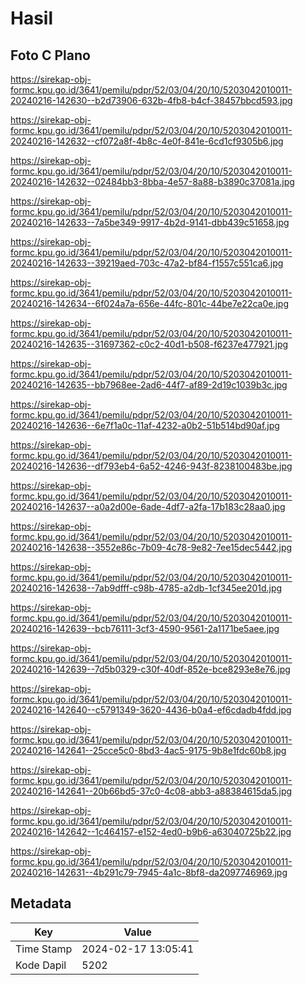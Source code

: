 # Hasil

## Foto C Plano

https://sirekap-obj-formc.kpu.go.id/3641/pemilu/pdpr/52/03/04/20/10/5203042010011-20240216-142630--b2d73906-632b-4fb8-b4cf-38457bbcd593.jpg

https://sirekap-obj-formc.kpu.go.id/3641/pemilu/pdpr/52/03/04/20/10/5203042010011-20240216-142632--cf072a8f-4b8c-4e0f-841e-6cd1cf9305b6.jpg

https://sirekap-obj-formc.kpu.go.id/3641/pemilu/pdpr/52/03/04/20/10/5203042010011-20240216-142632--02484bb3-8bba-4e57-8a88-b3890c37081a.jpg

https://sirekap-obj-formc.kpu.go.id/3641/pemilu/pdpr/52/03/04/20/10/5203042010011-20240216-142633--7a5be349-9917-4b2d-9141-dbb439c51658.jpg

https://sirekap-obj-formc.kpu.go.id/3641/pemilu/pdpr/52/03/04/20/10/5203042010011-20240216-142633--39219aed-703c-47a2-bf84-f1557c551ca6.jpg

https://sirekap-obj-formc.kpu.go.id/3641/pemilu/pdpr/52/03/04/20/10/5203042010011-20240216-142634--6f024a7a-656e-44fc-801c-44be7e22ca0e.jpg

https://sirekap-obj-formc.kpu.go.id/3641/pemilu/pdpr/52/03/04/20/10/5203042010011-20240216-142635--31697362-c0c2-40d1-b508-f6237e477921.jpg

https://sirekap-obj-formc.kpu.go.id/3641/pemilu/pdpr/52/03/04/20/10/5203042010011-20240216-142635--bb7968ee-2ad6-44f7-af89-2d19c1039b3c.jpg

https://sirekap-obj-formc.kpu.go.id/3641/pemilu/pdpr/52/03/04/20/10/5203042010011-20240216-142636--6e7f1a0c-11af-4232-a0b2-51b514bd90af.jpg

https://sirekap-obj-formc.kpu.go.id/3641/pemilu/pdpr/52/03/04/20/10/5203042010011-20240216-142636--df793eb4-6a52-4246-943f-8238100483be.jpg

https://sirekap-obj-formc.kpu.go.id/3641/pemilu/pdpr/52/03/04/20/10/5203042010011-20240216-142637--a0a2d00e-6ade-4df7-a2fa-17b183c28aa0.jpg

https://sirekap-obj-formc.kpu.go.id/3641/pemilu/pdpr/52/03/04/20/10/5203042010011-20240216-142638--3552e86c-7b09-4c78-9e82-7ee15dec5442.jpg

https://sirekap-obj-formc.kpu.go.id/3641/pemilu/pdpr/52/03/04/20/10/5203042010011-20240216-142638--7ab9dfff-c98b-4785-a2db-1cf345ee201d.jpg

https://sirekap-obj-formc.kpu.go.id/3641/pemilu/pdpr/52/03/04/20/10/5203042010011-20240216-142639--bcb76111-3cf3-4590-9561-2a1171be5aee.jpg

https://sirekap-obj-formc.kpu.go.id/3641/pemilu/pdpr/52/03/04/20/10/5203042010011-20240216-142639--7d5b0329-c30f-40df-852e-bce8293e8e76.jpg

https://sirekap-obj-formc.kpu.go.id/3641/pemilu/pdpr/52/03/04/20/10/5203042010011-20240216-142640--c5791349-3620-4436-b0a4-ef6cdadb4fdd.jpg

https://sirekap-obj-formc.kpu.go.id/3641/pemilu/pdpr/52/03/04/20/10/5203042010011-20240216-142641--25cce5c0-8bd3-4ac5-9175-9b8e1fdc60b8.jpg

https://sirekap-obj-formc.kpu.go.id/3641/pemilu/pdpr/52/03/04/20/10/5203042010011-20240216-142641--20b66bd5-37c0-4c08-abb3-a88384615da5.jpg

https://sirekap-obj-formc.kpu.go.id/3641/pemilu/pdpr/52/03/04/20/10/5203042010011-20240216-142642--1c464157-e152-4ed0-b9b6-a63040725b22.jpg

https://sirekap-obj-formc.kpu.go.id/3641/pemilu/pdpr/52/03/04/20/10/5203042010011-20240216-142631--4b291c79-7945-4a1c-8bf8-da2097746969.jpg


## Metadata

| Key        | Value               |
| ---------- | ------------------- |
| Time Stamp | 2024-02-17 13:05:41 |
| Kode Dapil | 5202                |



